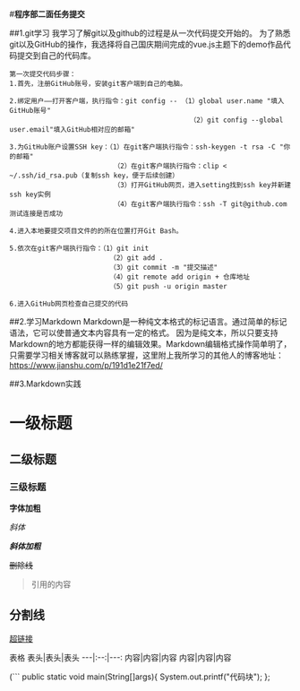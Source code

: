 #**程序部二面任务提交**


##1.git学习
    我学习了解git以及github的过程是从一次代码提交开始的。
    为了熟悉git以及GitHub的操作，我选择将自己国庆期间完成的vue.js主题下的demo作品代码提交到自己的代码库。
    
    第一次提交代码步骤：
    1.首先，注册GitHub账号，安装git客户端到自己的电脑。
    
    2.绑定用户——打开客户端，执行指令：git config -- （1）global user.name "填入GitHub账号" 
                                                 （2）git config --global user.email"填入GitHub相对应的邮箱"
    
    3.为GitHub账户设置SSH key：（1）在git客户端执行指令：ssh-keygen -t rsa -C "你的邮箱" 
                              （2）在git客户端执行指令：clip < ~/.ssh/id_rsa.pub（复制ssh key，便于后续创建）
                              （3）打开GitHub网页，进入setting找到ssh key并新建ssh key实例
                              （4）在git客户端执行指令：ssh -T git@github.com测试连接是否成功
    
    4.进入本地要提交项目文件的的所在位置打开Git Bash。
    
    5.依次在git客户端执行指令：（1）git init
                             （2）git add .
                             （3）git commit -m "提交描述"
                             （4）git remote add origin + 仓库地址
                             （5）git push -u origin master
    
    6.进入GitHub网页检查自己提交的代码
    

##2.学习Markdown
    Markdown是一种纯文本格式的标记语言。通过简单的标记语法，它可以使普通文本内容具有一定的格式。 因为是纯文本，所以只要支持Markdown的地方都能获得一样的编辑效果。Markdown编辑格式操作简单明了，只需要学习相关博客就可以熟练掌握，这里附上我所学习的其他人的博客地址：https://www.jianshu.com/p/191d1e21f7ed/
    

##3.Markdown实践

# 一级标题
## 二级标题
### 三级标题

**字体加粗**

*斜体*

***斜体加粗***

~~删除线~~

>引用的内容

分割线
---

[超链接](https://www.baidu.com/)

表格
表头|表头|表头
---|:--:|---:
内容|内容|内容
内容|内容|内容

(```
    public static void main(String[]args){
         System.out.printf("代码块");
      };
```)

